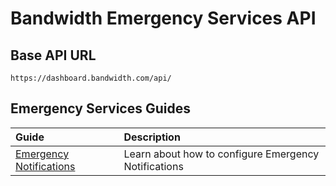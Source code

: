 # Bandwidth Emergency Services API

## Base API URL
`https://dashboard.bandwidth.com/api/`

## Emergency Services Guides

| Guide                                                         | Description                                          |
|:--------------------------------------------------------------|:-----------------------------------------------------|
| [Emergency Notifications](./guides/emergencyNotifications.md) | Learn about how to configure Emergency Notifications |

